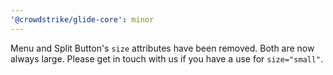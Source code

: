 ```yaml
---
'@crowdstrike/glide-core': minor
---
```


Menu and Split Button's `size` attributes have been removed. Both are now always large. Please get in touch with us if you have a use for `size="small"`.
